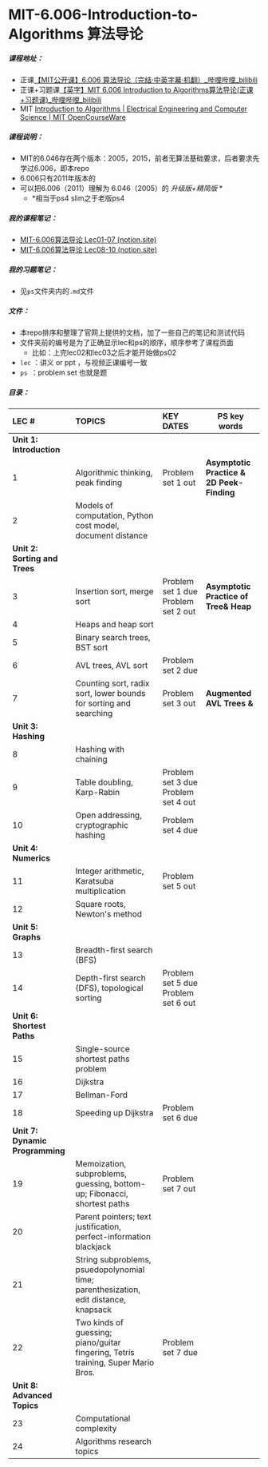 # MIT-6.006-Introduction-to-Algorithms 算法导论
##### 课程地址：

- 正课[【MIT公开课】6.006 算法导论（完结·中英字幕·机翻）_哔哩哔哩_bilibili](https://www.bilibili.com/video/av84549127?spm_id_from=333.788.b_636f6d6d656e74.7)
- 正课+习题课[【英字】MIT 6.006 Introduction to Algorithms算法导论(正课+习题课)_哔哩哔哩_bilibili](https://www.bilibili.com/video/BV1Ep411R7RB?)
- MIT [Introduction to Algorithms | Electrical Engineering and Computer Science | MIT OpenCourseWare](https://ocw.mit.edu/courses/electrical-engineering-and-computer-science/6-006-introduction-to-algorithms-fall-2011/)

##### 课程说明：

- MIT的6.046存在两个版本：2005，2015，前者无算法基础要求，后者要求先学过6.006，即本repo 
- 6.006只有2011年版本的
- 可以把6.006（2011）理解为 6.046（2005）的 *升级版+精简版* * 
  - *相当于ps4 slim之于老版ps4

##### 我的课程笔记：

- [MIT-6.006算法导论 Lec01-07 (notion.site)](https://chambray-launch-d34.notion.site/MIT-6-006-Lec01-07-7ba56159116541959f1a0eecf5e4eae2)
- [MIT-6.006算法导论 Lec08-10 (notion.site)](https://chambray-launch-d34.notion.site/MIT-6-006-Lec08-10-e198039d11c54555a10c445eed67a5df)

##### 我的习题笔记：

- 见`ps`文件夹内的`.md`文件

##### 文件：

- 本repo排序和整理了官网上提供的文档，加了一些自己的笔记和测试代码
- 文件夹前的编号是为了正确显示lec和ps的顺序，顺序参考了课程页面
  - 比如：上完lec02和lec03之后才能开始做ps02
- `lec` ：讲义 or ppt ，与视频正课编号一致
- `ps `：problem set 也就是题

##### 目录：

| LEC #                           | TOPICS                                                       | KEY DATES                           | PS key words                              |
| :------------------------------ | :----------------------------------------------------------- | :---------------------------------- | ----------------------------------------- |
| **Unit 1: Introduction**        |                                                              |                                     |                                           |
| 1                               | Algorithmic thinking, peak finding                           | Problem set 1 out                   | **Asymptotic Practice & 2D Peek-Finding** |
| 2                               | Models of computation, Python cost model, document distance  |                                     |                                           |
| **Unit 2: Sorting and Trees**   |                                                              |                                     |                                           |
| 3                               | Insertion sort, merge sort                                   | Problem set 1 due Problem set 2 out | **Asymptotic Practice of Tree& Heap**     |
| 4                               | Heaps and heap sort                                          |                                     |                                           |
| 5                               | Binary search trees, BST sort                                |                                     |                                           |
| 6                               | AVL trees, AVL sort                                          | Problem set 2 due                   |                                           |
| 7                               | Counting sort, radix sort, lower bounds for sorting and searching | Problem set 3 out                   | **Augmented AVL Trees** **&**             |
| **Unit 3: Hashing**             |                                                              |                                     |                                           |
| 8                               | Hashing with chaining                                        |                                     |                                           |
| 9                               | Table doubling, Karp-Rabin                                   | Problem set 3 due Problem set 4 out |                                           |
| 10                              | Open addressing, cryptographic hashing                       | Problem set 4 due                   |                                           |
| **Unit 4: Numerics**            |                                                              |                                     |                                           |
| 11                              | Integer arithmetic, Karatsuba multiplication                 | Problem set 5 out                   |                                           |
| 12                              | Square roots, Newton's method                                |                                     |                                           |
| **Unit 5: Graphs**              |                                                              |                                     |                                           |
| 13                              | Breadth-first search (BFS)                                   |                                     |                                           |
| 14                              | Depth-first search (DFS), topological sorting                | Problem set 5 due Problem set 6 out |                                           |
| **Unit 6: Shortest Paths**      |                                                              |                                     |                                           |
| 15                              | Single-source shortest paths problem                         |                                     |                                           |
| 16                              | Dijkstra                                                     |                                     |                                           |
| 17                              | Bellman-Ford                                                 |                                     |                                           |
| 18                              | Speeding up Dijkstra                                         | Problem set 6 due                   |                                           |
| **Unit 7: Dynamic Programming** |                                                              |                                     |                                           |
| 19                              | Memoization, subproblems, guessing, bottom-up; Fibonacci, shortest paths | Problem set 7 out                   |                                           |
| 20                              | Parent pointers; text justification, perfect-information blackjack |                                     |                                           |
| 21                              | String subproblems, psuedopolynomial time; parenthesization, edit distance, knapsack |                                     |                                           |
| 22                              | Two kinds of guessing; piano/guitar fingering, Tetris training, Super Mario Bros. | Problem set 7 due                   |                                           |
| **Unit 8: Advanced Topics**     |                                                              |                                     |                                           |
| 23                              | Computational complexity                                     |                                     |                                           |
| 24                              | Algorithms research topics                                   |                                     |                                           |



